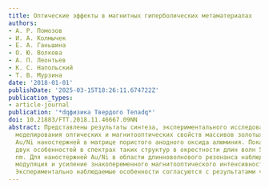 ```yaml
---
title: Оптические эффекты в магнитных гиперболических метаматериалах
authors:
- А. Р. Помозов
- И. А. Колмычек
- Е. А. Ганьшина
- О. Ю. Волкова
- А. П. Леонтьев
- К. С. Напольский
- Т. В. Мурзина
date: '2018-01-01'
publishDate: '2025-03-15T18:26:11.674722Z'
publication_types:
- article-journal
publication: '*dqфизика Твердого Телаdq*'
doi: 10.21883/FTT.2018.11.46667.09NN
abstract: Представлены результаты синтеза, экспериментального исследования и численного
  моделирования оптических и магнитооптических свойств массивов золотых и двухслойных
  Au/Ni наностержней в матрице пористого анодного оксида алюминия. Показано наличие
  двух особенностей в спектрах таких структур в окрестности длин волн 520 и 700−800
  nm. Для наностержней Au/Ni в области длинноволнового резонанса наблюдается значительная
  модуляция и усиление знакопеременного магнитооптического интенсивностного эффекта.
  Экспериментально наблюдаемые особенности согласуются с результатами численного моделирования.
---
```

